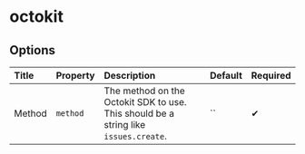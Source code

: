# octokit

## Options

| Title | Property | Description | Default | Required |
| :---- | :--- | :---------- | :------ | :------- |
| Method | `method` | The method on the Octokit SDK to use. This should be a string like `issues.create`. | `` | ✔ |


